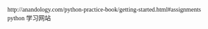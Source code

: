<div><span style="font-family: 'Microsoft Yahei';">http://anandology.com/python-practice-book/getting-started.html#assignments</span></div><div><span style="font-family: 'Microsoft Yahei';">python 学习网站</span></div><div><br /></div>
